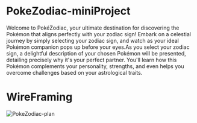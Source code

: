 # PokeZodiac-miniProject

Welcome to PokéZodiac, your ultimate destination for discovering the Pokémon that aligns perfectly with your zodiac sign! Embark on a celestial journey by simply selecting your zodiac sign, and watch as your ideal Pokémon companion pops up before your eyes.As you select your zodiac sign, a delightful description of your chosen Pokémon will be presented, detailing precisely why it's your perfect partner. You'll learn how this Pokémon complements your personality, strengths, and even helps you overcome challenges based on your astrological traits.

# WireFraming 

![PokeZodiac-plan](https://github.com/Hirostory/PokeZodiac-miniProject/assets/135872883/5298d6f2-5efb-4486-b2ec-8bd4aa5240cf)
